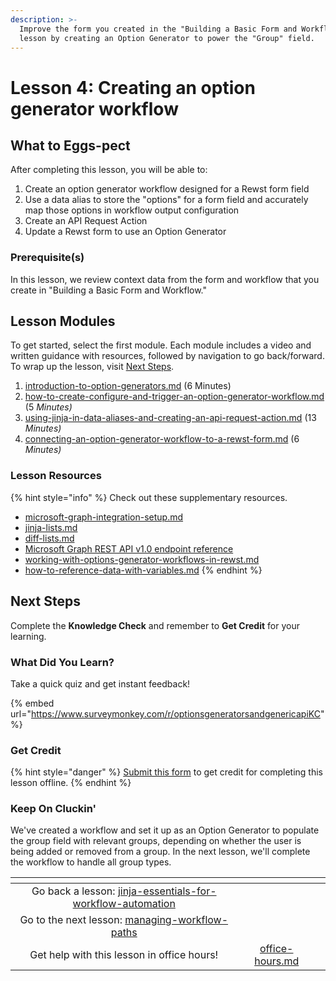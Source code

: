 ```yaml
---
description: >-
  Improve the form you created in the "Building a Basic Form and Workflow"
  lesson by creating an Option Generator to power the "Group" field.
---
```


# Lesson 4: Creating an option generator workflow

## **What to Eggs-pect**

After completing this lesson, you will be able to:

1. Create an option generator workflow designed for a Rewst form field&#x20;
2. Use a data alias to store the "options" for a form field and accurately map those options in workflow output configuration
3. Create an API Request Action&#x20;
4. Update a Rewst form to use an Option Generator

### **Prerequisite(s)**

In this lesson, we review context data from the form and workflow that you create in "Building a Basic Form and Workflow."

## Lesson Modules

To get started, select the first module. Each module includes a video and written guidance with resources, followed by navigation to go back/forward. To wrap up the lesson, visit [Next Steps](./#next-steps).

1. [introduction-to-option-generators.md](introduction-to-option-generators.md "mention") (6 Minutes)
2. [how-to-create-configure-and-trigger-an-option-generator-workflow.md](how-to-create-configure-and-trigger-an-option-generator-workflow.md "mention") (5 _Minutes)_
3. [using-jinja-in-data-aliases-and-creating-an-api-request-action.md](using-jinja-in-data-aliases-and-creating-an-api-request-action.md "mention") (13 _Minutes)_
4. [connecting-an-option-generator-workflow-to-a-rewst-form.md](connecting-an-option-generator-workflow-to-a-rewst-form.md "mention") (6 _Minutes)_

### Lesson Resources

{% hint style="info" %}
Check out these supplementary resources.

* [microsoft-graph-integration-setup.md](../../../documentation/integrations/individual-integration-documentation/cloud/microsoft-cloud-integration-bundle/microsoft-graph/microsoft-graph-integration-setup.md "mention")
* [jinja-lists.md](../../../documentation/jinja/use-cases-and-best-practices/jinja-lists.md "mention")
* [diff-lists.md](../../../documentation/workflows/actions-in-rewst/transform-actions/diff-lists.md "mention")
* [Microsoft Graph REST API v1.0 endpoint reference](https://learn.microsoft.com/en-us/graph/api/overview?view=graph-rest-1.0)
* [working-with-options-generator-workflows-in-rewst.md](../../micro-courses/working-with-options-generator-workflows-in-rewst.md "mention")
* [how-to-reference-data-with-variables.md](../../micro-courses/how-to-reference-data-with-variables.md "mention")
{% endhint %}

## Next Steps

Complete the **Knowledge Check** and remember to **Get Credit** for your learning.&#x20;

### What Did You Learn?

Take a quick quiz and get instant feedback!

{% embed url="https://www.surveymonkey.com/r/optionsgeneratorsandgenericapiKC" %}

### Get Credit

{% hint style="danger" %}
[Submit this form](https://app.rewst.io/form/cdeabeb5-7fcb-4695-8534-94af2bcb10f0) to get credit for completing this lesson offline.
{% endhint %}

### Keep On Cluckin'

We've created a workflow and set it up as an Option Generator to populate the group field with relevant groups, depending on whether the user is being added or removed from a group. In the next lesson, we'll complete the workflow to handle all group types.

<table data-card-size="large" data-column-title-hidden data-view="cards" data-full-width="false"><thead><tr><th align="center"></th><th align="center"></th><th data-hidden data-card-target data-type="content-ref"></th></tr></thead><tbody><tr><td align="center">Go back a lesson: <a data-mention href="../jinja-essentials-for-workflow-automation/">jinja-essentials-for-workflow-automation</a></td><td align="center"></td><td></td></tr><tr><td align="center">Go to the next lesson: <a data-mention href="../managing-workflow-paths/">managing-workflow-paths</a></td><td align="center"></td><td></td></tr><tr><td align="center">Get help with this lesson in office hours!</td><td align="center"><a data-mention href="../../office-hours.md">office-hours.md</a></td><td></td></tr></tbody></table>
